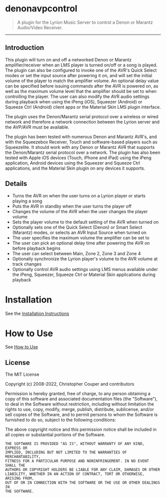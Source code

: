 # denonavpcontrol
> A plugin for the Lyrion Music Server to control a Denon or Marantz Audio/Video Receiver.

---

## Introduction
This plugin will turn on and off a networked Denon or Marantz amplifier/receiver when an LMS player is turned on/off or a song is played. The plugin can also be configured to invoke one of the AVR's Quick Select modes or set the input source after powering it on, and will set the initial volume of the player to match the amplifier volume. An optional delay value can be specified before issuing commands after the AVR is powered on, as well as the maximum volume level that the amplifier should be set to when controlling the player. The user can also modify the AVR audio settings during playback when using the iPeng (iOS), Squeezer (Android) or Squeeze Ctrl (Android) client apps or the Material Skin LMS plugin interface.

The plugin uses the Denon/Marantz serial protocol over a wireless or wired network and therefore a network connection between the Lyrion server and the AVP/AVR must be available.

The plugin has been tested with numerous Denon and Marantz AVR's, and with the Squeezebox Receiver, Touch and software-based players such as Squeezelite. It should work with any Denon or Marantz AVR that supports the Denon/Marantz serial protocol over a network. The plugin has also been tested with Apple iOS devices (Touch, iPhone and iPad) using the iPeng application, Android devices using the Squeezer and Squeeze Ctrl applications, and the Material Skin plugin on any devices it supports.

## Details
  * Turns the AVR on when the user turns on a Lyrion player or starts playing a song
  * Puts the AVR in standby when the user turns the player off
  * Changes the volume of the AVR when the user changes the player volume
  * Sets the player volume to the default setting of the AVR when turned on
  * Optionally sets one of the Quick Select (Denon) or Smart Select (Marantz) modes, or selects an AVR Input Source when turned on
  * The user specifies the maximum volume the amplifier can be set to
  * The user can pick an optional delay time after powering the AVR on before playback begins
  * The user can select between Main, Zone 2, Zone 3 and Zone 4
  * Optionally synchronize the Lyrion player's volume to the AVR volume at track changes
  * Optionally control AVR audio settings using LMS menus available under the iPeng, Squeezer, Squeeze Ctrl or Material Skin applications during playback
  
# Installation
See the [Installation Instructions](https://github.com/aesculus/denonavpcontrol/wiki/Installation-Instructions)

# How to Use
See [How to Use](https://github.com/aesculus/denonavpcontrol/wiki/How-to-Use)
## License

The MIT License

Copyright (c) 2008-2022, Christopher Couper and contributors

Permission is hereby granted, free of charge, to any person obtaining a copy
of this software and associated documentation files (the "Software"), to deal
in the Software without restriction, including without limitation the rights
to use, copy, modify, merge, publish, distribute, sublicense, and/or sell
copies of the Software, and to permit persons to whom the Software is
furnished to do so, subject to the following conditions:

The above copyright notice and this permission notice shall be included in
all copies or substantial portions of the Software.

```
THE SOFTWARE IS PROVIDED "AS IS", WITHOUT WARRANTY OF ANY KIND, EXPRESS OR
IMPLIED, INCLUDING BUT NOT LIMITED TO THE WARRANTIES OF MERCHANTABILITY,
FITNESS FOR A PARTICULAR PURPOSE AND NONINFRINGEMENT. IN NO EVENT SHALL THE
AUTHORS OR COPYRIGHT HOLDERS BE LIABLE FOR ANY CLAIM, DAMAGES OR OTHER
LIABILITY, WHETHER IN AN ACTION OF CONTRACT, TORT OR OTHERWISE, ARISING FROM,
OUT OF OR IN CONNECTION WITH THE SOFTWARE OR THE USE OR OTHER DEALINGS IN
THE SOFTWARE.
```
